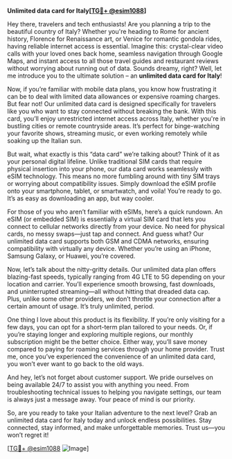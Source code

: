 **Unlimited data card for Italy[[TG💪+ @esim1088](https://t.me/s/esim1088)]**

Hey there, travelers and tech enthusiasts! Are you planning a trip to the beautiful country of Italy? Whether you're heading to Rome for ancient history, Florence for Renaissance art, or Venice for romantic gondola rides, having reliable internet access is essential. Imagine this: crystal-clear video calls with your loved ones back home, seamless navigation through Google Maps, and instant access to all those travel guides and restaurant reviews without worrying about running out of data. Sounds dreamy, right? Well, let me introduce you to the ultimate solution – an **unlimited data card for Italy**!

Now, if you’re familiar with mobile data plans, you know how frustrating it can be to deal with limited data allowances or expensive roaming charges. But fear not! Our unlimited data card is designed specifically for travelers like you who want to stay connected without breaking the bank. With this card, you’ll enjoy unrestricted internet access across Italy, whether you're in bustling cities or remote countryside areas. It’s perfect for binge-watching your favorite shows, streaming music, or even working remotely while soaking up the Italian sun.

But wait, what exactly is this “data card” we’re talking about? Think of it as your personal digital lifeline. Unlike traditional SIM cards that require physical insertion into your phone, our data card works seamlessly with eSIM technology. This means no more fumbling around with tiny SIM trays or worrying about compatibility issues. Simply download the eSIM profile onto your smartphone, tablet, or smartwatch, and voila! You’re ready to go. It’s as easy as downloading an app, but way cooler.

For those of you who aren’t familiar with eSIMs, here’s a quick rundown. An eSIM (or embedded SIM) is essentially a virtual SIM card that lets you connect to cellular networks directly from your device. No need for physical cards, no messy swaps—just tap and connect. And guess what? Our unlimited data card supports both GSM and CDMA networks, ensuring compatibility with virtually any device. Whether you’re using an iPhone, Samsung Galaxy, or Huawei, you’re covered.

Now, let’s talk about the nitty-gritty details. Our unlimited data plan offers blazing-fast speeds, typically ranging from 4G LTE to 5G depending on your location and carrier. You’ll experience smooth browsing, fast downloads, and uninterrupted streaming—all without hitting that dreaded data cap. Plus, unlike some other providers, we don’t throttle your connection after a certain amount of usage. It’s truly unlimited, period.

One thing I love about this product is its flexibility. If you’re only visiting for a few days, you can opt for a short-term plan tailored to your needs. Or, if you’re staying longer and exploring multiple regions, our monthly subscription might be the better choice. Either way, you’ll save money compared to paying for roaming services through your home provider. Trust me, once you’ve experienced the convenience of an unlimited data card, you won’t ever want to go back to the old ways.

And hey, let’s not forget about customer support. We pride ourselves on being available 24/7 to assist you with anything you need. From troubleshooting technical issues to helping you navigate settings, our team is always just a message away. Your peace of mind is our priority.

So, are you ready to take your Italian adventure to the next level? Grab an unlimited data card for Italy today and unlock endless possibilities. Stay connected, stay informed, and make unforgettable memories. Trust us—you won’t regret it!

[[TG💪+ @esim1088](https://t.me/s/esim1088) ![Image](https://i.postimg.cc/Y0z9fWf4/image.png)]